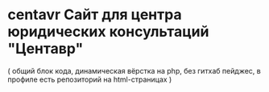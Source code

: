# centavr Сайт для центра юридических консультаций "Центавр"
(
общий блок кода, 
динамическая вёрстка на php, 
без гитхаб пейджес,
в профиле есть репозиторий на html-страницах
)
